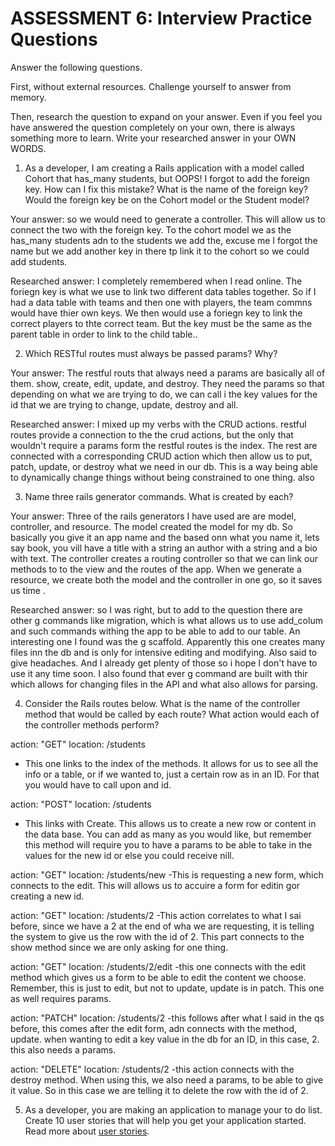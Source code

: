 # ASSESSMENT 6: Interview Practice Questions
Answer the following questions.

First, without external resources. Challenge yourself to answer from memory.

Then, research the question to expand on your answer. Even if you feel you have answered the question completely on your own, there is always something more to learn. Write your researched answer in your OWN WORDS.

1. As a developer, I am creating a Rails application with a model called Cohort that has_many students, but OOPS! I forgot to add the foreign key. How can I fix this mistake? What is the name of the foreign key? Would the foreign key be on the Cohort model or the Student model?

  Your answer: so we would need to generate a controller. This will allow us to connect the two with the foreign key. To the cohort model we as the has_many students adn to the students we add the, excuse me I forgot the name but we add another key in there tp link it to the cohort so we could add students.

  Researched answer: I completely remembered when I read online. The foriegn key is what we use to link two different data tables together. So if I had a data table with teams and then one with players, the team commns would have thier own keys. We then would use a foriegn key to link the correct players to thte correct team. But the key must be the same as the parent table in order to link to the child table..



2. Which RESTful routes must always be passed params? Why?

  Your answer: The restful routs that always need a params are basically all of them. show, create, edit, update, and destroy. They need the params so that depending on what we are trying to do, we can call i the key values for the id that we are trying to change, update, destroy and all.

  Researched answer: I mixed up my verbs with the CRUD  actions. restful routes provide a connection to the the crud actions, but the only that wouldn't require a params form the restful routes is the index. The rest are connected with a corresponding CRUD action which then allow us to put, patch, update, or destroy what we need in our db. This is a way being able to dynamically change things without being constrained to one thing.  also 



3. Name three rails generator commands. What is created by each?

  Your answer: Three of the rails generators I have used are are model, controller, and resource. The model created the model for my db. So basically you give it an app name and the based onn what you name it, lets say book, you vill have a title with a string an author with a string and a bio with text. The controller creates a routing controller so that we can link our methods to to the view and the routes of the app. When we generate a resource, we create both the model and the controller in one go, so it saves us time .

  Researched answer: so I was right, but to add to the question there are other g commands like migration, which  is what allows us to use add_colum and such commands withing the app to be able to add to our table.  An interesting one I found was the g scaffold. Apparently this one creates many files inn the db and is only for intensive editing and modifying. Also said to give headaches. And I already get plenty of those so i hope I don't have to use it any time soon. I also found that ever g command are built with thir which allows for changing files in the API and what also allows for parsing.



4. Consider the Rails routes below. What is the name of the controller method that would be called by each route? What action would each of the controller methods perform? 


action: "GET"    location: /students   
- This one links to the index of the methods. It allows for us to see all the info or a table, or if we wanted to, just a certain row as in an ID. For that you would have to call upon and id.      

action: "POST"   location: /students    
- This links with Create. This allows us to create a new row or content in the data base. You can add as many as you would like, but remember this method will require you to have a params to be able to take in the values for the new id or else you could receive nill.   

action: "GET"    location: /students/new
-This is requesting a new form, which connects to the edit. This will allows us to accuire a form for editin gor creating a new id.

action: "GET"    location: /students/2 
-This action correlates to what I sai before, since we have a 2 at the end of wha we are requesting, it is telling the system to give us the row with the id of 2. This part connects to the show method since we are only asking for one thing. 

action: "GET"    location: /students/2/edit
-this one connects with the edit method which gives us a form to be able to edit the content we choose. Remember, this is just to edit, but not to update, update is in patch. This one as well requires params.  

action: "PATCH"  location: /students/2 
-this follows after what I said in the qs before, this comes after the edit form, adn connects with the method, update. when wanting to edit a key value in the db for an ID, in this case, 2. this also needs a params.

action: "DELETE" location: /students/2 
-this action connects with the destroy method. When using this, we also need a params, to be able to give it value. So in this case we are telling it to delete the row with the id of 2.  



5. As a developer, you are making an application to manage your to do list. Create 10 user stories that will help you get your application started. Read more about [user stories](https://www.atlassian.com/agile/project-management/user-stories).
